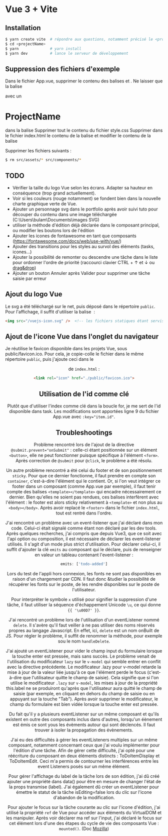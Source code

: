# Vue 3 + Vite

## Installation

```bash
$ yarn create vite  # répondre aux questions, notamment précisé le <projectName>
$ cd <projectName>
$ yarn              # yarn install
$ yarn dev          # lance le serveur de développement
```

## Suppression des fichiers d'exemple

Dans le fichier App.vue, supprimer le contenu des balises <script></script> et <style></style>.
Ne laisser que la balise <div></div> avec un <h1>ProjectName</h1> dans la balise <template></template>
Supprimer tout le contenu du fichier style.css
Supprimer dans le fichier index.html le contenu de la balise <link /> et modifier le contenu de la balise <title></title>

Supprimer les fichiers suivants :

```bash
$ rm src/assets/* src/components/*
```

## TODO

- Vérifier la taille du logo Vue selon les écrans. Adapter sa hauteur en conséquence (trop grand actuellement).
- Voir si les couleurs (rouge notamment) se fondent bien dans la nouvelle charte graphique verte de Vue.
- Ajouter un personnage svg dans le portfolio après avoir suivi tuto pour découper du contenu dans une image téléchargée (C:\Users\bulam\Documents\images SVG)
- utiliser la méthode d'édition déjà déclarée dans le composant principal, ou modifier les boutons lors de l'édition
- Ajouter les icones de fontawesome en tant que composants (https://fontawesome.com/docs/web/use-with/vue/)
- Ajouter des transitions pour les styles au survol des éléments (tasks, icones...)
- Ajouter la possibilité de remonter ou descendre une tâche dans le liste pour ordonner l'ordre de priorité (raccourci clavier CTRL + &uarr; et &darr; ou [drag&drop](https://learnvue.co/articles/vue-drag-and-drop))
- Ajouter un bouton Annuler après Valider pour supprimer une tâche saisie par erreur

## Ajout du logo Vue

Le svg a été téléchargé sur le net, puis déposé dans le répertoire `public`.
Pour l'affichage, il suffit d'utiliser la balise <img> :

```html
<img src="/vuejs-icon.svg" />  <!-- les fichiers statiques étant servis depuis la racine public, inutile de préciser le chemin complet ../public/vuejs-icon.svg -->
```

## Ajout de l'icone Vue dans l'onglet du navigateur

Je réutilise le favicon disponible dans les projets Vue, sous public/favicon.ico.
Pour cela, je copie-colle le fichier dans le même répertoire `public`, puis j'ajoute ceci dans le <header> de `index.html` :

```html
<link rel="icon" href="./public/favicon.ico">
```

## Utilisation de l'id comme clé

Plutôt que d'utiliser l'index comme clé dans la boucle for, je me sert de l'id disponible dans task.
Les modifications sont apportées ligne 9 du fichier App.vue avec `:key="item.id"`.

## Troubleshootings

Problème rencontré lors de l'ajout de la directive `@submit.prevent="onSubmit"` : celle-ci étant positionnée sur un élément `<button>`, elle ne peut fonctionner puisque spécifique à l'élément `<form>`.
Après correction de `@submit` pour `@click`, le problème a été résolu.

Un autre problème rencontré a été celui du footer et de son positionnement `sticky`. Pour que ce dernier fonctionne, il faut prendre en compte son `container`, c'est-à-dire l'élément qui le contient. Or, si l'on veut intégrer ce footer dans un composant (comme App.vue par exemple), il faut tenir compte des balises `<template></template>` qui encadre nécessairement ce dernier. Bien qu'elles ne soient pas rendues, ces balises interfèrent avec l'élément : le footer est alors sticky relativement à `<template>` et non plus au `<body></body>`.
Après avoir replacé le `<footer>` dans le fichier `index.html`, tout est rentré dans l'ordre.

J'ai rencontré un problème avec un event-listener que j'ai déclaré dans mon code.
Celui-ci était signalé comme étant non déclaré par les dev tools.
Après quelques recherches, j'ai compris que depuis Vue3, que ce soit avec l'api option ou composition, il est nécessaire de déclarer les event-listener utilisés. Il s'agit d'un mode plus strict d'utilisation.
Pour déclarer celui-ci, il suffit d'ajouter la clé `emits` au composant qui le déclare, puis de renseigner en valeur un tableau contenant l'event-listener :

```js
emits: ['todo-added']
```

Lors du test de l'appli hors connexion, les fonts ne sont pas disponibles en raison d'un chargement par CDN.
Il faut donc &tudier la possibilité de récupérer les fonts sur le poste, de les rendre disponibles sur le poste de l'utilisateur.

Pour interpréter le symbole `x` utilisé pour signifier la suppression d'une tâche, il faut utiliser la séquence d'échappement Unicode `\u`, ce qui donne `{{ '\u00D7' }}`.

J'ai rencontré un problème lors de l'utilisation d'un eventListener nommé `delete`. Il s'avère qu'il faut veiller à ne pas utiliser des noms réservés propres au langage Javascript. En effet, ici, `delete` est un nom onBuilt de JS.
Pour régler le problème, il suffit de renommer la méthode, pour exemple sou le nom `handleDelete`.

J'ai ajouté un eventListener pour vider le champ input du formulaire lorsque la touche enter est pressée, mais sans succès.
Le problème venait de l'utilisation du modificateur `lazy` sur le `v-model` qui semble entrer en conflit avec la directive précédente.
Le modificateur .lazy pour v-model retarde la mise à jour de la valeur liée jusqu'à ce que l'élément perde le focus (c'est-à-dire que l'utilisateur quitte le champ de saisie). Cela signifie que si l'on utilise le modificateur `.lazy` sur `v-model`, les mises à jour de la propriété this.label ne se produiront qu'après que l'utilisateur aura quitté le champ de saisie (par exemple, en cliquant en dehors du champ de saisie ou en appuyant sur la touche "Tab").
Après avoir supprimer le modificateur, le champ du formulaire est bien vidée lorsque la touche enter est pressée.

Du fait qu'il y a plusieurs eventListener sur un même composant et qu'ils existent en outre des composants inclus dans d'autres, lorsqu'un éènement est émis ce sont yous les évèments autour qui sont déclencés. Il faut trouver à isoler la propagation des évènements.

J'ai eu des difficultés à gérer les eventListeners multiples sur un même composant, notamment concernant ceux que j'ai voulu implémenter pour l'édition d'une tâche.
Afin de gérer cette difficulté, j'ai opté pour une réécriture du composant en deux éléments distincts : ToDoItemDisplay et ToDoItemEdit.
Ceci m'a permis de contourner les interférences entre les event Listeners posés sur un même élément.

Pour gérer l'affichage du label de la tâche lors de son édition, j'ai dû créé ajouter une propriété dans data() pour être en mesure de changer l'état de la props transmise (label).
J'ai également dû créer un eventListener pour émettre le statut de la tâche isEditing=false lors du clic sur l'icone d'abandon de la modification.

Pour ajouter le focus sur la tâche courante au clic sur l'icone d'édition, j'ai utilisé la propriété `ref` de Vue pour accéder aux éléments du VirtualDOM et les manipuler.
Après voir déclarer ma ref sur l'input, j'ai déclaré le focus sur cet élément lors d'une des étapes du cycle de vie des composants Vue : `mounted()`. (Doc [Mozilla](https://developer.mozilla.org/en-US/docs/Learn/Tools_and_testing/Client-side_JavaScript_frameworks/Vue_refs_focus_management))